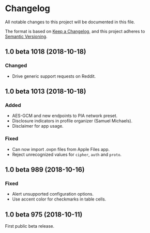 # Changelog

All notable changes to this project will be documented in this file.

The format is based on [Keep a Changelog](https://keepachangelog.com/en/1.0.0/),
and this project adheres to [Semantic Versioning](https://semver.org/spec/v2.0.0.html).

## 1.0 beta 1018 (2018-10-18)

### Changed

- Drive generic support requests on Reddit.

## 1.0 beta 1013 (2018-10-18)

### Added

- AES-GCM and new endpoints to PIA network preset.
- Disclosure indicators in profile organizer (Samuel Michaels).
- Disclaimer for app usage.

### Fixed

- Can now import .ovpn files from Apple Files app.
- Reject unrecognized values for `cipher`, `auth` and `proto`.

## 1.0 beta 989 (2018-10-16)

### Fixed

- Alert unsupported configuration options.
- Use accent color for checkmarks in table cells.

## 1.0 beta 975 (2018-10-11)

First public beta release.
